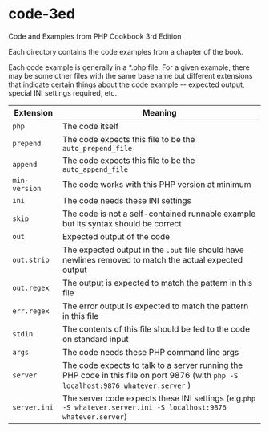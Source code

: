 code-3ed
========

Code and Examples from PHP Cookbook 3rd Edition

Each directory contains the code examples from a chapter of the book.

Each code example is generally in a *.php file. For a given example, there may be some other files with the same basename but different extensions that indicate certain things about the code example -- expected output, special INI settings required, etc.

| Extension | Meaning |
|------|------|
| `php` | The code itself |
| `prepend` | The code expects this file to be the `auto_prepend_file` |
| `append` | The code expects this file to be the `auto_append_file` |
| `min-version` | The code works with this PHP version at minimum |
| `ini` | The code needs these INI settings |
| `skip` | The code is not a self-contained runnable example but its syntax should be correct |
| `out` | Expected output of the code |
| `out.strip` | The expected output in the `.out` file should have newlines removed to match the actual expected output |
| `out.regex` | The output is expected to match the pattern in this file |
| `err.regex` | The error output is expected to match the pattern in this file |
| `stdin` | The contents of this file should be fed to the code on standard input |
| `args` | The code needs these PHP command line args |
| `server` | The code expects to talk to a server running the PHP code in this file on port 9876 (with `php -S localhost:9876 whatever.server` ) |
| `server.ini` | The server code expects these INI settings (e.g.`php -S whatever.server.ini -S localhost:9876 whatever.server`) |
